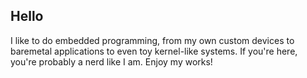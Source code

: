 ## Hello

I like to do embedded programming, from my own custom devices to baremetal applications to even toy kernel-like systems. If you're here, you're probably a nerd like I am. Enjoy my works!
